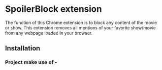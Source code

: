 # SpoilerBlock extension
The function of this Chrome extension is to block any content of the movie or show.  This extension removes all mentions of your favorite show/movie from any webpage loaded in your browser.
## Installation

### Project make use of - 
